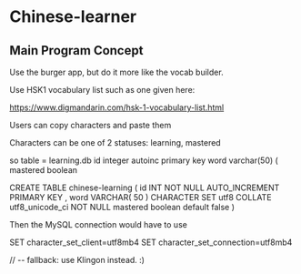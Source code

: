 # Chinese-learner

## Main Program Concept

Use the burger app, but do it more like the vocab builder. 

Use HSK1 vocabulary list such as one given here:

https://www.digmandarin.com/hsk-1-vocabulary-list.html

Users can copy characters and paste them

Characters can be one of 2 statuses: learning, mastered

so table = learning.db
id integer autoinc primary key
word varchar(50)  (
mastered boolean

CREATE TABLE chinese-learning
(
    id INT NOT NULL AUTO_INCREMENT PRIMARY KEY ,
    word VARCHAR( 50 ) CHARACTER SET utf8 COLLATE utf8_unicode_ci NOT NULL
    mastered boolean default false
)

Then the MySQL connection would have to use 

SET character_set_client=utf8mb4
SET character_set_connection=utf8mb4

// -- fallback: use Klingon instead. :) 
